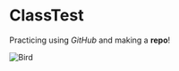 # ClassTest
Practicing using *GitHub* and making a **repo**!

![Bird](https://t4.ftcdn.net/jpg/01/77/47/67/360_F_177476718_VWfYMWCzK32bfPI308wZljGHvAUYSJcn.jpg)


